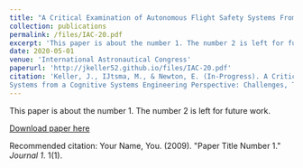 ```yaml
---
title: "A Critical Examination of Autonomous Flight Safety Systems From a Cognitive Systems Engineering Perspective: Challenges, Themes, and Outlying Risks"
collection: publications
permalink: /files/IAC-20.pdf
excerpt: 'This paper is about the number 1. The number 2 is left for future work.'
date: 2020-05-01
venue: 'International Astronautical Congress'
paperurl: 'http://jkeller52.github.io/files/IAC-20.pdf'
citation: 'Keller, J., IJtsma, M., & Newton, E. (In-Progress). A Critical Examination of Autonomous Flight Safety
Systems from a Cognitive Systems Engineering Perspective: Challenges, Themes, and Outlying Risks.'
---
```

This paper is about the number 1. The number 2 is left for future work.

[Download paper here](/files/paper1.pdf)

Recommended citation: Your Name, You. (2009). "Paper Title Number 1." <i>Journal 1</i>. 1(1).
